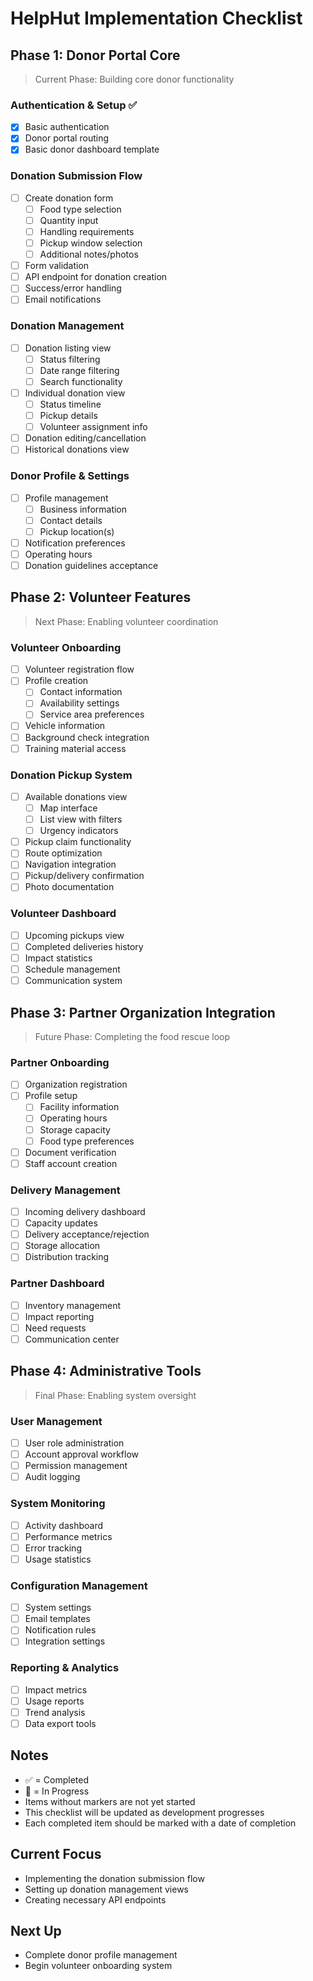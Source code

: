 # HelpHut Implementation Checklist

## Phase 1: Donor Portal Core
> Current Phase: Building core donor functionality

### Authentication & Setup ✅
- [x] Basic authentication
- [x] Donor portal routing
- [x] Basic donor dashboard template

### Donation Submission Flow
- [ ] Create donation form
  - [ ] Food type selection
  - [ ] Quantity input
  - [ ] Handling requirements
  - [ ] Pickup window selection
  - [ ] Additional notes/photos
- [ ] Form validation
- [ ] API endpoint for donation creation
- [ ] Success/error handling
- [ ] Email notifications

### Donation Management
- [ ] Donation listing view
  - [ ] Status filtering
  - [ ] Date range filtering
  - [ ] Search functionality
- [ ] Individual donation view
  - [ ] Status timeline
  - [ ] Pickup details
  - [ ] Volunteer assignment info
- [ ] Donation editing/cancellation
- [ ] Historical donations view

### Donor Profile & Settings
- [ ] Profile management
  - [ ] Business information
  - [ ] Contact details
  - [ ] Pickup location(s)
- [ ] Notification preferences
- [ ] Operating hours
- [ ] Donation guidelines acceptance

## Phase 2: Volunteer Features
> Next Phase: Enabling volunteer coordination

### Volunteer Onboarding
- [ ] Volunteer registration flow
- [ ] Profile creation
  - [ ] Contact information
  - [ ] Availability settings
  - [ ] Service area preferences
- [ ] Vehicle information
- [ ] Background check integration
- [ ] Training material access

### Donation Pickup System
- [ ] Available donations view
  - [ ] Map interface
  - [ ] List view with filters
  - [ ] Urgency indicators
- [ ] Pickup claim functionality
- [ ] Route optimization
- [ ] Navigation integration
- [ ] Pickup/delivery confirmation
- [ ] Photo documentation

### Volunteer Dashboard
- [ ] Upcoming pickups view
- [ ] Completed deliveries history
- [ ] Impact statistics
- [ ] Schedule management
- [ ] Communication system

## Phase 3: Partner Organization Integration
> Future Phase: Completing the food rescue loop

### Partner Onboarding
- [ ] Organization registration
- [ ] Profile setup
  - [ ] Facility information
  - [ ] Operating hours
  - [ ] Storage capacity
  - [ ] Food type preferences
- [ ] Document verification
- [ ] Staff account creation

### Delivery Management
- [ ] Incoming delivery dashboard
- [ ] Capacity updates
- [ ] Delivery acceptance/rejection
- [ ] Storage allocation
- [ ] Distribution tracking

### Partner Dashboard
- [ ] Inventory management
- [ ] Impact reporting
- [ ] Need requests
- [ ] Communication center

## Phase 4: Administrative Tools
> Final Phase: Enabling system oversight

### User Management
- [ ] User role administration
- [ ] Account approval workflow
- [ ] Permission management
- [ ] Audit logging

### System Monitoring
- [ ] Activity dashboard
- [ ] Performance metrics
- [ ] Error tracking
- [ ] Usage statistics

### Configuration Management
- [ ] System settings
- [ ] Email templates
- [ ] Notification rules
- [ ] Integration settings

### Reporting & Analytics
- [ ] Impact metrics
- [ ] Usage reports
- [ ] Trend analysis
- [ ] Data export tools

## Notes
- ✅ = Completed
- 🚧 = In Progress
- Items without markers are not yet started
- This checklist will be updated as development progresses
- Each completed item should be marked with a date of completion

## Current Focus
- Implementing the donation submission flow
- Setting up donation management views
- Creating necessary API endpoints

## Next Up
- Complete donor profile management
- Begin volunteer onboarding system 